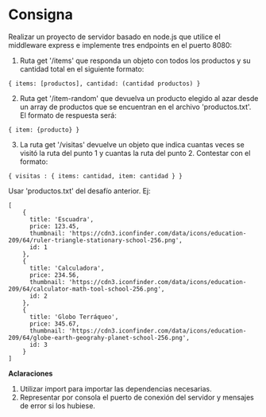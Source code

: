 # **Consigna**

Realizar un proyecto de servidor basado en node.js que utilice el middleware express e implemente tres endpoints en el puerto 8080:

1. Ruta get '/items' que responda un objeto con todos los productos y su cantidad total en el siguiente formato: 

``` { items: [productos], cantidad: (cantidad productos) } ```

2. Ruta get '/item-random' que devuelva un producto elegido al azar desde un array de productos que se encuentran en el archivo 'productos.txt'. El formato de respuesta será: 

``` { item: {producto} } ```

3. La ruta get '/visitas' devuelve un objeto que indica cuantas veces se visitó la ruta del punto 1 y cuantas la ruta del punto 2. Contestar con el formato: 

``` { visitas : { items: cantidad, item: cantidad } } ```

Usar 'productos.txt' del desafío anterior. Ej:

```
[                                                                                                                                                     
    {                                                                                                                                                    
      title: 'Escuadra',                                                                                                                                 
      price: 123.45,                                                                                                                                     
      thumbnail: 'https://cdn3.iconfinder.com/data/icons/education-209/64/ruler-triangle-stationary-school-256.png',                                     
      id: 1                                                                                                                                              
    },                                                                                                                                                   
    {                                                                                                                                                    
      title: 'Calculadora',                                                                                                                              
      price: 234.56,                                                                                                                                     
      thumbnail: 'https://cdn3.iconfinder.com/data/icons/education-209/64/calculator-math-tool-school-256.png',                                          
      id: 2                                                                                                                                              
    },                                                                                                                                                   
    {                                                                                                                                                    
      title: 'Globo Terráqueo',                                                                                                                          
      price: 345.67,                                                                                                                                     
      thumbnail: 'https://cdn3.iconfinder.com/data/icons/education-209/64/globe-earth-geograhy-planet-school-256.png',                                   
      id: 3                                                                                                                                              
    }                                                                                                                                                    
]

```

**Aclaraciones**

1. Utilizar import para importar las dependencias necesarias.
2. Representar por consola el puerto de conexión del servidor y mensajes de error si los hubiese.
